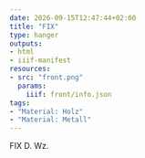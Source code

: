 ```yaml
---
date: 2026-09-15T12:47:44+02:00
title: "FIX"
type: hanger
outputs:
- html
- iiif-manifest
resources:
- src: "front.png"
  params:
    iiif: front/info.json
tags:
- "Material: Holz"
- "Material: Metall"
---
```


FIX D. Wz.
